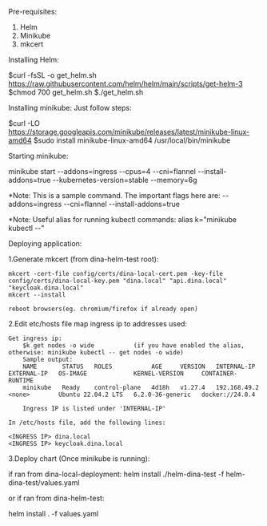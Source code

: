 Pre-requisites:
1. Helm
2. Minikube
3. mkcert

Installing Helm:
 
$curl -fsSL -o get_helm.sh https://raw.githubusercontent.com/helm/helm/main/scripts/get-helm-3
$chmod 700 get_helm.sh
$./get_helm.sh

Installing minikube:
Just follow steps: 
 
$curl -LO https://storage.googleapis.com/minikube/releases/latest/minikube-linux-amd64
$sudo install minikube-linux-amd64 /usr/local/bin/minikube
 
Starting minikube:

minikube start --addons=ingress --cpus=4 --cni=flannel --install-addons=true --kubernetes-version=stable --memory=6g

*Note: This is a sample command. The important flags here are:
 --addons=ingress 
 --cni=flannel 
 --install-addons=true

*Note:
Useful alias for running kubectl commands: alias k="minikube kubectl --"

Deploying application:

1.Generate mkcert (from dina-helm-test root):

    mkcert -cert-file config/certs/dina-local-cert.pem -key-file config/certs/dina-local-key.pem "dina.local" "api.dina.local" "keycloak.dina.local"
    mkcert --install

    reboot browsers(eg. chromium/firefox if already open)

2.Edit etc/hosts file map ingress ip to addresses used:

    Get ingress ip:
        $k get nodes -o wide           (if you have enabled the alias, otherwise: minikube kubectl -- get nodes -o wide)
        Sample output:
        NAME       STATUS   ROLES           AGE     VERSION   INTERNAL-IP    EXTERNAL-IP   OS-IMAGE             KERNEL-VERSION     CONTAINER-RUNTIME
        minikube   Ready    control-plane   4d18h   v1.27.4   192.168.49.2   <none>        Ubuntu 22.04.2 LTS   6.2.0-36-generic   docker://24.0.4

        Ingress IP is listed under 'INTERNAL-IP'

    In /etc/hosts file, add the following lines:

    <INGRESS IP> dina.local
    <INGRESS IP> keycloak.dina.local


3.Deploy chart (Once minikube is running):

if ran from dina-local-deployment:
helm install <chart name> ./helm-dina-test -f helm-dina-test/values.yaml

or if ran from dina-helm-test:

helm install <chart name> . -f values.yaml







